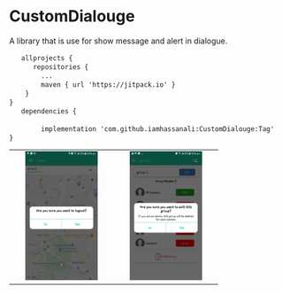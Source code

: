 # CustomDialouge
A library that is use for show message and alert in dialogue.

       allprojects {              
	      repositories {
			...
			maven { url 'https://jitpack.io' }
		}
	}
       dependencies {
       
	        implementation 'com.github.iamhassanali:CustomDialouge:Tag'
	}

<table style="width:75%">
  <tr>
    <td align="center"><img src="https://github.com/iamhassanali/CustomDialouge/blob/master/DialougeLibrary/ScreenShoot/Screenshot_20201023-160635.png" width="75%"/></td>
    <td align="center"><img src="https://github.com/iamhassanali/CustomDialouge/blob/master/DialougeLibrary/ScreenShoot/Screenshot_20201023-160652.png" width="75%"/></td>
  </tr>
</table>
